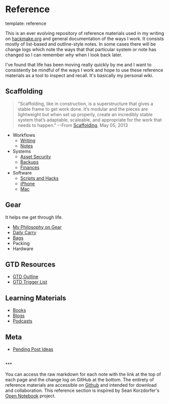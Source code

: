 Reference
=====
template: reference

This is an ever evolving repository of reference materials used in my writing on [hackmake.org](http://hackmake.org) and general documentation of the ways I work. It consists mostly of list-based and outline-style notes. In some cases there will be change logs which note the ways that that particular system or note has changed so I can remember _why_ when I look back later.

I've found that life has been moving really quickly by me and I want to consistently be mindful of the ways I work and hope to use these reference materials as a tool to inspect and recall. It's basically my personal wiki.


## Scaffolding ##

>"Scaffolding, like in construction, is a superstructure that gives a stable frame to get work done. It’s modular and the pieces are lightweight but when set up properly, create an incredibly stable system that’s adaptable, scaleable, and appropriate for the work that needs to happen." --From [Scaffolding](http://hackmake.org/2013/05/scaffolding), May 05, 2013

  * Workflows
      * [Writing](http://hackmake.org/2012/11/writing-tools-workflow)
      * [Notes](http://hackmake.org/reference/workflows/notes)
  * Systems
      * [Asset Security](http://hackmake.org/reference/systems/security)
      * [Backups](http://hackmake.org/reference/systems/backup)
      * [Finances](http://hackmake.org/reference/systems/finances)
  *  Software
      * [Scripts and Hacks](http://hackmake.org/reference/software/scripts)
      * [iPhone](http://hackmake.org/reference/software/iphone)
      * [Mac](http://hackmake.org/reference/software/mac)

## Gear ##

It helps me get through life.

  * [My Philosophy on Gear](http://hackmake.org/reference/gear/#philosophy)
  * [Daily Carry](http://hackmake.org/reference/gear/#edc)
  * [Bags](http://hackmake.org/reference/gear/#bags)
  * Packing
  * Hardware

## GTD Resources ##

  * [GTD Outline](http://hackmake.org/reference/gtd/gtd-outline)
  * [GTD Trigger List](http://hackmake.org/reference/gtd/gtd-trigger-list)

## Learning Materials ##

  * [Books](http://hackmake.org/reference/materials/#books)
  * [Blogs](http://hackmake.org/reference/materials/#blogs)
  * [Podcasts](http://hackmake.org/reference/materials/#podcasts)

## Meta ##

  * [Pending Post Ideas](http://hackmake.org/reference/meta/pending-post-ideas)

</br>
***

You can access the raw markdown for each note with the link at the top of each page and the change log on GitHub at the bottom. The entirety of reference materials are accessible on [Github](https://github.com/nickwynja/hackmake-reference) and intended for download and collaboration. This reference section is inspired by Sean Korzdorfer's [Open Notebook](http://www.seankorzdorfer.com/open_notebook/) project.
